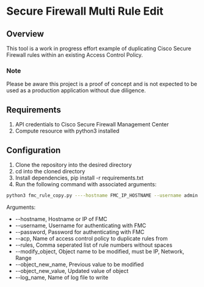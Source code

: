 # Secure Firewall Multi Rule Edit

## Overview
This tool is a work in progress effort example of duplicating Cisco Secure Firewall rules within an existing Access Control Policy.

### Note
Please be aware this project is a proof of concept and is not expected to be used as a production application without due diligence.

## Requirements

1. API credentials to Cisco Secure Firewall Management Center
2. Compute resource with python3 installed

## Configuration

1. Clone the repository into the desired directory
2. cd into the cloned directory
3. Install dependencies, pip install -r requirements.txt
4. Run the following command with associated arguments:

```bash
python3 fmc_rule_copy.py ----hostname FMC_IP_HOSTNAME --username admin --password PASSWORD --acp FTDv-Access-Policy --rules 4,5,6, --modify_object DataCenter --object_new_name UpdatedDataCenter --object_new_value 172.16.88.0/24
```

Arguments: 
* --hostname, Hostname or IP of FMC
* --username, Username for authenticating with FMC
* --password, Password for authenticating with FMC
* --acp, Name of access control policy to duplicate rules from
* --rules, Comma seperated list of rule numbers without spaces
* --modify_object, Object name to be modified, must be IP, Network, Range
* --object_new_name, Previous value to be modified
* --object_new_value, Updated value of object
* --log_name, Name of log file to write
